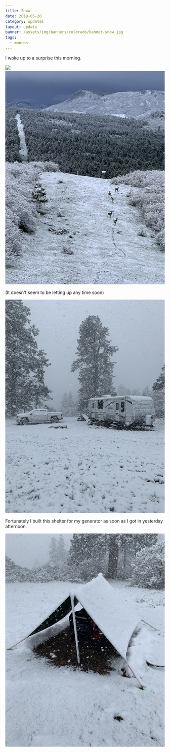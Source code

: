 ```yaml
---
title: Snow
date: 2019-05-20
category: updates
layout: update
banner: /assets/img/banners/colorado/banner-snow.jpg
tags:
  - mancos
---
```


<p>I woke up to a surprise this morning.</p>

<img src="/assets/img/updates/colorado/snow-1.jpg" />

<br/>

<img src="/assets/img/updates/colorado/snow-2.jpg" />

<p>(It doesn't seem to be letting up any time soon)</p>

<img src="/assets/img/updates/colorado/snow-3.jpg" />

<br/>

<p>
    Fortunately I built this shelter for my generator as soon as I got in yesterday afternoon.
</p>

<img src="/assets/img/updates/colorado/snow-4.jpg" />